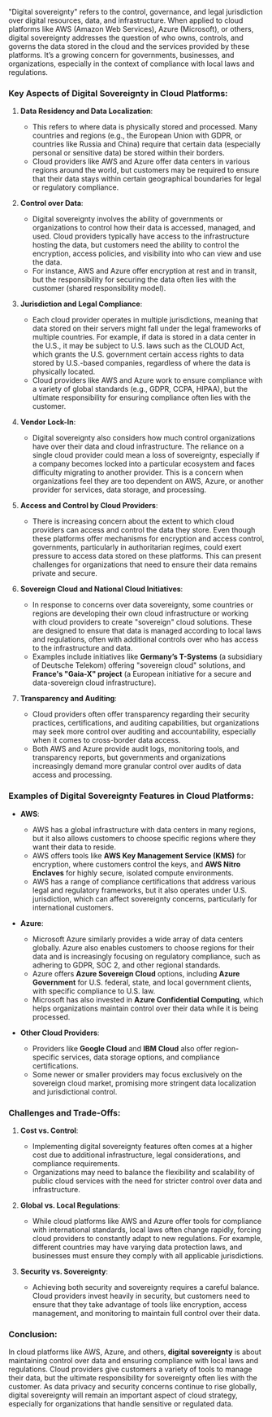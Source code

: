 "Digital sovereignty" refers to the control, governance, and legal jurisdiction over digital resources, data, and infrastructure. When applied to cloud platforms like AWS (Amazon Web Services), Azure (Microsoft), or others, digital sovereignty addresses the question of who owns, controls, and governs the data stored in the cloud and the services provided by these platforms. It’s a growing concern for governments, businesses, and organizations, especially in the context of compliance with local laws and regulations.

### Key Aspects of Digital Sovereignty in Cloud Platforms:

1. **Data Residency and Data Localization**:
   - This refers to where data is physically stored and processed. Many countries and regions (e.g., the European Union with GDPR, or countries like Russia and China) require that certain data (especially personal or sensitive data) be stored within their borders.
   - Cloud providers like AWS and Azure offer data centers in various regions around the world, but customers may be required to ensure that their data stays within certain geographical boundaries for legal or regulatory compliance.

2. **Control over Data**:
   - Digital sovereignty involves the ability of governments or organizations to control how their data is accessed, managed, and used. Cloud providers typically have access to the infrastructure hosting the data, but customers need the ability to control the encryption, access policies, and visibility into who can view and use the data.
   - For instance, AWS and Azure offer encryption at rest and in transit, but the responsibility for securing the data often lies with the customer (shared responsibility model).

3. **Jurisdiction and Legal Compliance**:
   - Each cloud provider operates in multiple jurisdictions, meaning that data stored on their servers might fall under the legal frameworks of multiple countries. For example, if data is stored in a data center in the U.S., it may be subject to U.S. laws such as the CLOUD Act, which grants the U.S. government certain access rights to data stored by U.S.-based companies, regardless of where the data is physically located.
   - Cloud providers like AWS and Azure work to ensure compliance with a variety of global standards (e.g., GDPR, CCPA, HIPAA), but the ultimate responsibility for ensuring compliance often lies with the customer.

4. **Vendor Lock-In**:
   - Digital sovereignty also considers how much control organizations have over their data and cloud infrastructure. The reliance on a single cloud provider could mean a loss of sovereignty, especially if a company becomes locked into a particular ecosystem and faces difficulty migrating to another provider. This is a concern when organizations feel they are too dependent on AWS, Azure, or another provider for services, data storage, and processing.

5. **Access and Control by Cloud Providers**:
   - There is increasing concern about the extent to which cloud providers can access and control the data they store. Even though these platforms offer mechanisms for encryption and access control, governments, particularly in authoritarian regimes, could exert pressure to access data stored on these platforms. This can present challenges for organizations that need to ensure their data remains private and secure.

6. **Sovereign Cloud and National Cloud Initiatives**:
   - In response to concerns over data sovereignty, some countries or regions are developing their own cloud infrastructure or working with cloud providers to create "sovereign" cloud solutions. These are designed to ensure that data is managed according to local laws and regulations, often with additional controls over who has access to the infrastructure and data.
   - Examples include initiatives like **Germany’s T-Systems** (a subsidiary of Deutsche Telekom) offering "sovereign cloud" solutions, and **France's "Gaia-X" project** (a European initiative for a secure and data-sovereign cloud infrastructure).

7. **Transparency and Auditing**:
   - Cloud providers often offer transparency regarding their security practices, certifications, and auditing capabilities, but organizations may seek more control over auditing and accountability, especially when it comes to cross-border data access.
   - Both AWS and Azure provide audit logs, monitoring tools, and transparency reports, but governments and organizations increasingly demand more granular control over audits of data access and processing.

### Examples of Digital Sovereignty Features in Cloud Platforms:

- **AWS**:
   - AWS has a global infrastructure with data centers in many regions, but it also allows customers to choose specific regions where they want their data to reside.
   - AWS offers tools like **AWS Key Management Service (KMS)** for encryption, where customers control the keys, and **AWS Nitro Enclaves** for highly secure, isolated compute environments.
   - AWS has a range of compliance certifications that address various legal and regulatory frameworks, but it also operates under U.S. jurisdiction, which can affect sovereignty concerns, particularly for international customers.

- **Azure**:
   - Microsoft Azure similarly provides a wide array of data centers globally. Azure also enables customers to choose regions for their data and is increasingly focusing on regulatory compliance, such as adhering to GDPR, SOC 2, and other regional standards.
   - Azure offers **Azure Sovereign Cloud** options, including **Azure Government** for U.S. federal, state, and local government clients, with specific compliance to U.S. law.
   - Microsoft has also invested in **Azure Confidential Computing**, which helps organizations maintain control over their data while it is being processed.

- **Other Cloud Providers**:
   - Providers like **Google Cloud** and **IBM Cloud** also offer region-specific services, data storage options, and compliance certifications.
   - Some newer or smaller providers may focus exclusively on the sovereign cloud market, promising more stringent data localization and jurisdictional control.

### Challenges and Trade-Offs:
1. **Cost vs. Control**:
   - Implementing digital sovereignty features often comes at a higher cost due to additional infrastructure, legal considerations, and compliance requirements.
   - Organizations may need to balance the flexibility and scalability of public cloud services with the need for stricter control over data and infrastructure.

2. **Global vs. Local Regulations**:
   - While cloud platforms like AWS and Azure offer tools for compliance with international standards, local laws often change rapidly, forcing cloud providers to constantly adapt to new regulations. For example, different countries may have varying data protection laws, and businesses must ensure they comply with all applicable jurisdictions.

3. **Security vs. Sovereignty**:
   - Achieving both security and sovereignty requires a careful balance. Cloud providers invest heavily in security, but customers need to ensure that they take advantage of tools like encryption, access management, and monitoring to maintain full control over their data.

### Conclusion:
In cloud platforms like AWS, Azure, and others, **digital sovereignty** is about maintaining control over data and ensuring compliance with local laws and regulations. Cloud providers give customers a variety of tools to manage their data, but the ultimate responsibility for sovereignty often lies with the customer. As data privacy and security concerns continue to rise globally, digital sovereignty will remain an important aspect of cloud strategy, especially for organizations that handle sensitive or regulated data.
